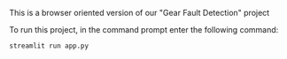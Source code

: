 This is a browser oriented version of our "Gear Fault Detection" project

To run this project, in the command prompt enter the following command:
```shell
streamlit run app.py
 ```
